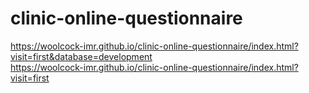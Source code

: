 # clinic-online-questionnaire

https://woolcock-imr.github.io/clinic-online-questionnaire/index.html?visit=first&database=development  
https://woolcock-imr.github.io/clinic-online-questionnaire/index.html?visit=first  
